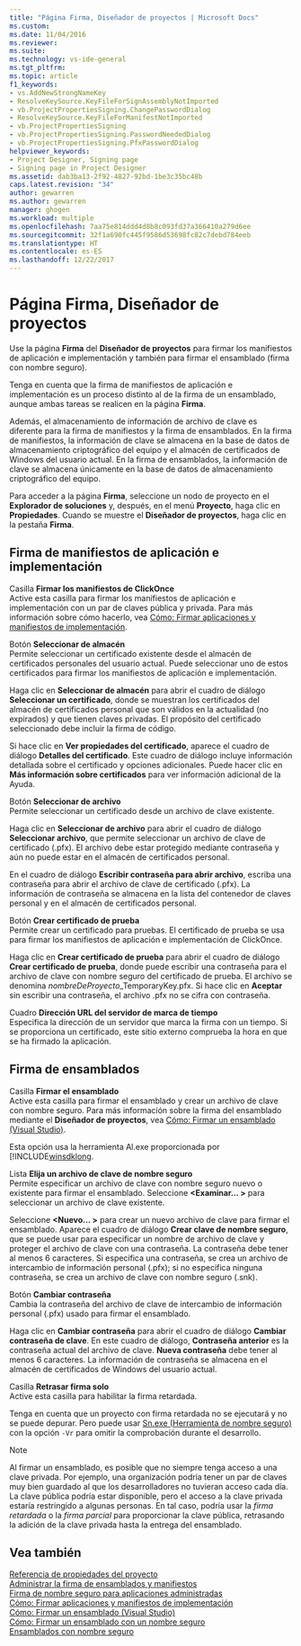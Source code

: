 ```yaml
---
title: "Página Firma, Diseñador de proyectos | Microsoft Docs"
ms.custom: 
ms.date: 11/04/2016
ms.reviewer: 
ms.suite: 
ms.technology: vs-ide-general
ms.tgt_pltfrm: 
ms.topic: article
f1_keywords:
- vs.AddNewStrongNameKey
- ResolveKeySource.KeyFileForSignAssemblyNotImported
- vb.ProjectPropertiesSigning.ChangePasswordDialog
- ResolveKeySource.KeyFileForManifestNotImported
- vb.ProjectPropertiesSigning
- vb.ProjectPropertiesSigning.PasswordNeededDialog
- vb.ProjectPropertiesSigning.PfxPasswordDialog
helpviewer_keywords:
- Project Designer, Signing page
- Signing page in Project Designer
ms.assetid: dab3ba13-2f92-4827-92bd-1be3c35bc48b
caps.latest.revision: "34"
author: gewarren
ms.author: gewarren
manager: ghogen
ms.workload: multiple
ms.openlocfilehash: 7aa75e814ddd4d8b8c093fd37a366410a279d6ee
ms.sourcegitcommit: 32f1a690fc445f9586d53698fc82c7debd784eeb
ms.translationtype: HT
ms.contentlocale: es-ES
ms.lasthandoff: 12/22/2017
---
```

# <a name="signing-page-project-designer"></a>Página Firma, Diseñador de proyectos
Use la página **Firma** del **Diseñador de proyectos** para firmar los manifiestos de aplicación e implementación y también para firmar el ensamblado (firma con nombre seguro).  
  
 Tenga en cuenta que la firma de manifiestos de aplicación e implementación es un proceso distinto al de la firma de un ensamblado, aunque ambas tareas se realicen en la página **Firma**.  
  
 Además, el almacenamiento de información de archivo de clave es diferente para la firma de manifiestos y la firma de ensamblados. En la firma de manifiestos, la información de clave se almacena en la base de datos de almacenamiento criptográfico del equipo y el almacén de certificados de Windows del usuario actual. En la firma de ensamblados, la información de clave se almacena únicamente en la base de datos de almacenamiento criptográfico del equipo.  
  
 Para acceder a la página **Firma**, seleccione un nodo de proyecto en el **Explorador de soluciones** y, después, en el menú **Proyecto**, haga clic en **Propiedades**. Cuando se muestre el **Diseñador de proyectos**, haga clic en la pestaña **Firma**.  
  
## <a name="application-and-deployment-manifest-signing"></a>Firma de manifiestos de aplicación e implementación  
 Casilla **Firmar los manifiestos de ClickOnce**  
 Active esta casilla para firmar los manifiestos de aplicación e implementación con un par de claves pública y privada. Para más información sobre cómo hacerlo, vea [Cómo: Firmar aplicaciones y manifiestos de implementación](../../ide/how-to-sign-application-and-deployment-manifests.md).  
  
 Botón **Seleccionar de almacén**  
 Permite seleccionar un certificado existente desde el almacén de certificados personales del usuario actual. Puede seleccionar uno de estos certificados para firmar los manifiestos de aplicación e implementación.  
  
 Haga clic en **Seleccionar de almacén** para abrir el cuadro de diálogo **Seleccionar un certificado**, donde se muestran los certificados del almacén de certificados personal que son válidos en la actualidad (no expirados) y que tienen claves privadas. El propósito del certificado seleccionado debe incluir la firma de código.  
  
 Si hace clic en **Ver propiedades del certificado**, aparece el cuadro de diálogo **Detalles del certificado**. Este cuadro de diálogo incluye información detallada sobre el certificado y opciones adicionales. Puede hacer clic en **Más información sobre certificados** para ver información adicional de la Ayuda.  
  
 Botón **Seleccionar de archivo**  
 Permite seleccionar un certificado desde un archivo de clave existente.  
  
 Haga clic en **Seleccionar de archivo** para abrir el cuadro de diálogo **Seleccionar archivo**, que permite seleccionar un archivo de clave de certificado (.pfx). El archivo debe estar protegido mediante contraseña y aún no puede estar en el almacén de certificados personal.  
  
 En el cuadro de diálogo **Escribir contraseña para abrir archivo**, escriba una contraseña para abrir el archivo de clave de certificado (.pfx). La información de contraseña se almacena en la lista del contenedor de claves personal y en el almacén de certificados personal.  
  
 Botón **Crear certificado de prueba**  
 Permite crear un certificado para pruebas. El certificado de prueba se usa para firmar los manifiestos de aplicación e implementación de ClickOnce.  
  
 Haga clic en **Crear certificado de prueba** para abrir el cuadro de diálogo **Crear certificado de prueba**, donde puede escribir una contraseña para el archivo de clave con nombre seguro del certificado de prueba. El archivo se denomina *nombreDeProyecto*_TemporaryKey.pfx. Si hace clic en **Aceptar** sin escribir una contraseña, el archivo .pfx no se cifra con contraseña.  
  
 Cuadro **Dirección URL del servidor de marca de tiempo**  
 Especifica la dirección de un servidor que marca la firma con un tiempo. Si se proporciona un certificado, este sitio externo comprueba la hora en que se ha firmado la aplicación.  
  
## <a name="assembly-signing"></a>Firma de ensamblados  
 Casilla **Firmar el ensamblado**  
 Active esta casilla para firmar el ensamblado y crear un archivo de clave con nombre seguro. Para más información sobre la firma del ensamblado mediante el **Diseñador de proyectos**, vea [Cómo: Firmar un ensamblado (Visual Studio)](../managing-assembly-and-manifest-signing.md#how-to-sign-an-assembly-in-visual-studio).  
  
 Esta opción usa la herramienta Al.exe proporcionada por [!INCLUDE[winsdklong](/dotnet/framework/app-domains/how-to-sign-an-assembly-with-a-strong-name).  
  
 Lista **Elija un archivo de clave de nombre seguro**  
 Permite especificar un archivo de clave con nombre seguro nuevo o existente para firmar el ensamblado. Seleccione **\<Examinar... >** para seleccionar un archivo de clave existente.  
  
 Seleccione **\<Nuevo... >** para crear un nuevo archivo de clave para firmar el ensamblado. Aparece el cuadro de diálogo **Crear clave de nombre seguro**, que se puede usar para especificar un nombre de archivo de clave y proteger el archivo de clave con una contraseña. La contraseña debe tener al menos 6 caracteres. Si especifica una contraseña, se crea un archivo de intercambio de información personal (.pfx); si no especifica ninguna contraseña, se crea un archivo de clave con nombre seguro (.snk).  
  
 Botón **Cambiar contraseña**  
 Cambia la contraseña del archivo de clave de intercambio de información personal (.pfx) usado para firmar el ensamblado.  
  
 Haga clic en **Cambiar contraseña** para abrir el cuadro de diálogo **Cambiar contraseña de clave**. En este cuadro de diálogo, **Contraseña anterior** es la contraseña actual del archivo de clave. **Nueva contraseña** debe tener al menos 6 caracteres. La información de contraseña se almacena en el almacén de certificados de Windows del usuario actual.  
  
 Casilla **Retrasar firma solo**  
 Active esta casilla para habilitar la firma retardada.  
  
 Tenga en cuenta que un proyecto con firma retardada no se ejecutará y no se puede depurar. Pero puede usar [Sn.exe (Herramienta de nombre seguro)](/dotnet/framework/tools/sn-exe-strong-name-tool) con la opción `-Vr` para omitir la comprobación durante el desarrollo.  
  
> [!NOTE]
>  Al firmar un ensamblado, es posible que no siempre tenga acceso a una clave privada. Por ejemplo, una organización podría tener un par de claves muy bien guardado al que los desarrolladores no tuvieran acceso cada día. La clave pública podría estar disponible, pero el acceso a la clave privada estaría restringido a algunas personas. En tal caso, podría usar la *firma retardada* o la *firma parcial* para proporcionar la clave pública, retrasando la adición de la clave privada hasta la entrega del ensamblado.  
  
## <a name="see-also"></a>Vea también  
 [Referencia de propiedades del proyecto](../../ide/reference/project-properties-reference.md)   
 [Administrar la firma de ensamblados y manifiestos](../../ide/managing-assembly-and-manifest-signing.md)   
 [Firma de nombre seguro para aplicaciones administradas](http://msdn.microsoft.com/en-us/5fef3490-c519-4363-94fd-8b1ad260dab5)   
 [Cómo: Firmar aplicaciones y manifiestos de implementación](../../ide/how-to-sign-application-and-deployment-manifests.md)   
 [Cómo: Firmar un ensamblado (Visual Studio)](../managing-assembly-and-manifest-signing.md#how-to-sign-an-assembly-in-visual-studio)   
 [Cómo: Firmar un ensamblado con un nombre seguro](/dotnet/framework/app-domains/how-to-sign-an-assembly-with-a-strong-name)   
 [Ensamblados con nombre seguro](/dotnet/framework/app-domains/strong-named-assemblies)   